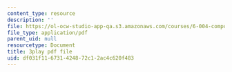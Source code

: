 ```yaml
---
content_type: resource
description: ''
file: https://ol-ocw-studio-app-qa.s3.amazonaws.com/courses/6-004-computation-structures-spring-2017/df031f116731424872c12ac4c620f483_7XEUB_dTaK0.pdf
file_type: application/pdf
parent_uid: null
resourcetype: Document
title: 3play pdf file
uid: df031f11-6731-4248-72c1-2ac4c620f483
---
```

